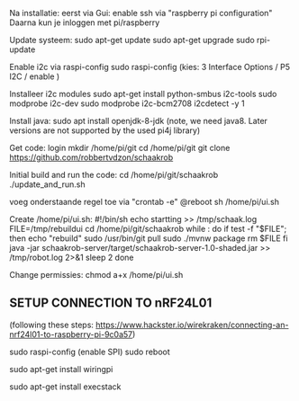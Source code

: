 Na installatie:
eerst via Gui: enable ssh via "raspberry pi configuration"
Daarna kun je inloggen met pi/raspberry

Update systeem:
sudo apt-get update
sudo apt-get upgrade
sudo rpi-update

Enable i2c via raspi-config
sudo raspi-config
(kies: 3 Interface Options / P5 I2C / enable )

Installeer i2c modules
sudo apt-get install python-smbus i2c-tools
sudo modprobe i2c-dev
sudo modprobe i2c-bcm2708
i2cdetect -y 1

Install java:
sudo apt install openjdk-8-jdk
(note, we need java8. Later versions are not supported by the used pi4j library)

Get code:
login
mkdir /home/pi/git
cd /home/pi/git
git clone https://github.com/robbertvdzon/schaakrob

Initial build and run the code:
cd /home/pi/git/schaakrob
./update_and_run.sh

voeg onderstaande regel toe via "crontab -e"
@reboot sh /home/pi/ui.sh

Create /home/pi/ui.sh:
#!/bin/sh
echo startting >> /tmp/schaak.log
FILE=/tmp/rebuildui
cd /home/pi/git/schaakrob
while :
do
    if test -f "$FILE"; then
        echo "rebuild"
        sudo /usr/bin/git pull
        sudo ./mvnw package
        rm $FILE
    fi
    java -jar schaakrob-server/target/schaakrob-server-1.0-shaded.jar >> /tmp/robot.log  2>&1
    sleep 2
done

Change permissies:
chmod a+x /home/pi/ui.sh


## SETUP CONNECTION TO nRF24L01
(following these steps: https://www.hackster.io/wirekraken/connecting-an-nrf24l01-to-raspberry-pi-9c0a57)


sudo raspi-config 
(enable SPI)
sudo reboot

sudo apt-get install wiringpi

sudo apt-get install execstack
